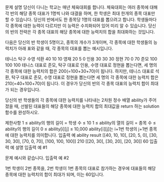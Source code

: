 문제 설명
당신이 다니는 학교는 매년 체육대회를 합니다. 체육대회는 여러 종목에 대해 각 반의 해당 종목 대표가 1명씩 나와 대결을 하며, 한 학생은 최대 한개의 종목 대표만 할 수 있습니다. 당신의 반에서도 한 종목당 1명의 대표를 뽑으려고 합니다. 학생들마다 각 종목에 대한 능력이 다르지만 이 능력은 수치화되어 있어 미리 알 수 있습니다. 당신의 반의 전략은 각 종목 대표의 해당 종목에 대한 능력치의 합을 최대화하는 것입니다.

다음은 당신의 반 학생이 5명이고, 종목의 개수가 3개이며, 각 종목에 대한 학생들의 능력치가 아래 표와 같을 때, 각 종목의 대표를 뽑는 예시입니다.

테니스	탁구	수영
석환	40	10	10
영재	20	5	0
인용	30	30	30
정현	70	0	70
준모	100	100	100
테니스 대표로 준모, 탁구 대표로 인용, 수영 대표로 정현을 뽑는다면, 세 명의 각 종목에 대한 능력치의 합은 200(=100+30+70)이 됩니다.
하지만, 테니스 대표로 석환, 탁구 대표로 준모, 수영 대표로 정현을 뽑는다면 세 명의 각 종목에 대한 능력치 합은 210(=40+100+70)이 됩니다. 이 경우가 당신의 반의 각 종목 대표의 능력치 합이 최대가 되는 경우입니다.

당신의 반 학생들의 각 종목에 대한 능력치를 나타내는 2차원 정수 배열 ability가 주어졌을 때, 선발된 대표들의 해당 종목에 대한 능력치 합의 최대값을 return 하는 solution 함수를 완성하시오.

제한사항
1 ≤ ability의 행의 길이 = 학생 수 ≤ 10
1 ≤ ability의 열의 길이 = 종목 수 ≤ ability의 행의 길이
0 ≤ ability[i][j] ≤ 10,000
ability[i][j]는 i+1번 학생의 j+1번 종목에 대한 능력치를 의미합니다.
입출력 예
ability	result
[[40, 10, 10], [20, 5, 0], [30, 30, 30], [70, 0, 70], [100, 100, 100]]	210
[[20, 30], [30, 20], [20, 30]]	60
입출력 예 설명
입출력 예 #1

문제 예시와 같습니다.
입출력 예 #2

1번 학생이 2번 종목을, 2번 학생이 1번 종목의 대표로 참가하는 경우에 대표들의 해당 종목에 대한 능력치의 합이 최대가 되며, 이는 60입니다.